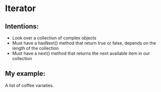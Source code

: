 # Iterator

## Intentions:

* Look over a collection of complex objects
* Must have a hasNext() method that return true or false, depends on the length of the collection
* Must have a next() method that returns the next available item in our collection

## My example:

A list of coffee variaties.
